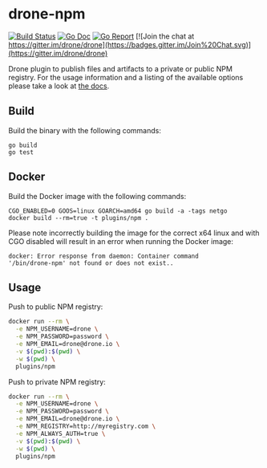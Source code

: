 # drone-npm

[![Build Status](http://beta.drone.io/api/badges/drone-plugins/drone-npm/status.svg)](http://beta.drone.io/drone-plugins/drone-npm)
[![Go Doc](https://godoc.org/github.com/drone-plugins/drone-npm?status.svg)](http://godoc.org/github.com/drone-plugins/drone-npm)
[![Go Report](https://goreportcard.com/badge/github.com/drone-plugins/drone-npm)](https://goreportcard.com/report/github.com/drone-plugins/drone-npm)
[![Join the chat at https://gitter.im/drone/drone](https://badges.gitter.im/Join%20Chat.svg)](https://gitter.im/drone/drone)

Drone plugin to publish files and artifacts to a private or public NPM
registry. For the usage information and a listing of the available options
please take a look at [the docs](DOCS.md).

## Build

Build the binary with the following commands:

```
go build
go test
```

## Docker

Build the Docker image with the following commands:

```
CGO_ENABLED=0 GOOS=linux GOARCH=amd64 go build -a -tags netgo
docker build --rm=true -t plugins/npm .
```

Please note incorrectly building the image for the correct x64 linux and with
CGO disabled will result in an error when running the Docker image:

```
docker: Error response from daemon: Container command
'/bin/drone-npm' not found or does not exist..
```

## Usage

Push to public NPM registry:

```sh
docker run --rm \
  -e NPM_USERNAME=drone \
  -e NPM_PASSWORD=password \
  -e NPM_EMAIL=drone@drone.io \
  -v $(pwd):$(pwd) \
  -w $(pwd) \  
  plugins/npm
```

Push to private NPM registry:

```sh
docker run --rm \
  -e NPM_USERNAME=drone \
  -e NPM_PASSWORD=password \
  -e NPM_EMAIL=drone@drone.io \
  -e NPM_REGISTRY=http://myregistry.com \
  -e NPM_ALWAYS_AUTH=true \
  -v $(pwd):$(pwd) \
  -w $(pwd) \  
  plugins/npm
```
